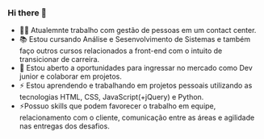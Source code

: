 ### Hi there 👋

<div>
  <ul>
      <li> 🧑‍💼 Atualemnte trabalho com gestão de pessoas em um contact center.</li>
      <li> 📚 Estou cursando Análise e Sesenvolvimento de Sistemas e também faço outros cursos relacionados a front-end com o intuito de transicionar de carreira.</li>
      <li> 🤝 Estou aberto a oportunidades para ingressar no mercado como Dev junior e colaborar em projetos.</li>
      <li> ⚡ Estou aprendendo e trabalhando em projetos pessoais utilizando as tecnologias HTML, CSS, JavaScript(+jQuery) e Python.</li>
      <li> ⚡Possuo skills que podem favorecer o trabalho em equipe, relacionamento com o cliente, comunicação entre as áreas e agilidade nas entregas dos desafios.</li>
  </ul>
</div>
